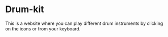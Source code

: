 # Drum-kit
This is a website where you can play different drum instruments by clicking on the icons or from your keyboard.
